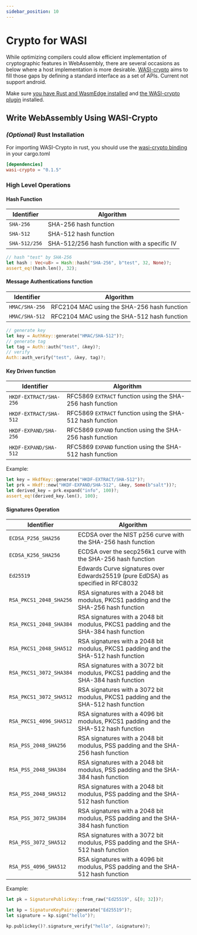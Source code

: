 ```yaml
---
sidebar_position: 10
---
```


# Crypto for WASI

While optimizing compilers could allow efficient implementation of cryptographic features in WebAssembly, there are several occasions as below where a host implementation is more desirable. [WASI-crypto](https://github.com/WebAssembly/wasi-crypto/blob/main/docs/HighLevelGoals.md) aims to fill those gaps by defining a standard interface as a set of APIs. Current not support android.

Make sure [you have Rust and WasmEdge installed](setup.md) and [the WASI-crypto plugin](../../start/install.md#wasi-crypto-plug-in) installed.

## Write WebAssembly Using WASI-Crypto

### _(Optional)_ Rust Installation

For importing WASI-Crypto in rust, you should use the [wasi-crypto binding](https://github.com/WebAssembly/wasi-crypto/tree/main/implementations/bindings/rust) in your cargo.toml

```toml
[dependencies]
wasi-crypto = "0.1.5"
```

### High Level Operations

#### Hash Function

| Identifier    | Algorithm                                    |
| ------------- | -------------------------------------------- |
| `SHA-256`     | SHA-256 hash function                        |
| `SHA-512`     | SHA-512 hash function                        |
| `SHA-512/256` | SHA-512/256 hash function with a specific IV |

```rust
// hash "test" by SHA-256
let hash : Vec<u8> = Hash::hash("SHA-256", b"test", 32, None)?;
assert_eq!(hash.len(), 32);
```

#### Message Authentications function

| Identifier     | Algorithm                                   |
| -------------- | ------------------------------------------- |
| `HMAC/SHA-256` | RFC2104 MAC using the SHA-256 hash function |
| `HMAC/SHA-512` | RFC2104 MAC using the SHA-512 hash function |

```rust
// generate key
let key = AuthKey::generate("HMAC/SHA-512")?;
// generate tag
let tag = Auth::auth("test", &key)?;
// verify
Auth::auth_verify("test", &key, tag)?;
```

#### Key Driven function

| Identifier | Algorithm |
| --- | --- |
| `HKDF-EXTRACT/SHA-256` | RFC5869 `EXTRACT` function using the SHA-256 hash function |
| `HKDF-EXTRACT/SHA-512` | RFC5869 `EXTRACT` function using the SHA-512 hash function |
| `HKDF-EXPAND/SHA-256` | RFC5869 `EXPAND` function using the SHA-256 hash function |
| `HKDF-EXPAND/SHA-512` | RFC5869 `EXPAND` function using the SHA-512 hash function |

Example:

```rust
let key = HkdfKey::generate("HKDF-EXTRACT/SHA-512")?;
let prk = Hkdf::new("HKDF-EXPAND/SHA-512", &key, Some(b"salt"))?;
let derived_key = prk.expand("info", 100)?;
assert_eq!(derived_key.len(), 100);
```

#### Signatures Operation

| Identifier | Algorithm |
| --- | --- |
| `ECDSA_P256_SHA256` | ECDSA over the NIST p256 curve with the SHA-256 hash function |
| `ECDSA_K256_SHA256` | ECDSA over the secp256k1 curve with the SHA-256 hash function |
| `Ed25519` | Edwards Curve signatures over Edwards25519 (pure EdDSA) as specified in RFC8032 |
| `RSA_PKCS1_2048_SHA256` | RSA signatures with a 2048 bit modulus, PKCS1 padding and the SHA-256 hash function |
| `RSA_PKCS1_2048_SHA384` | RSA signatures with a 2048 bit modulus, PKCS1 padding and the SHA-384 hash function |
| `RSA_PKCS1_2048_SHA512` | RSA signatures with a 2048 bit modulus, PKCS1 padding and the SHA-512 hash function |
| `RSA_PKCS1_3072_SHA384` | RSA signatures with a 3072 bit modulus, PKCS1 padding and the SHA-384 hash function |
| `RSA_PKCS1_3072_SHA512` | RSA signatures with a 3072 bit modulus, PKCS1 padding and the SHA-512 hash function |
| `RSA_PKCS1_4096_SHA512` | RSA signatures with a 4096 bit modulus, PKCS1 padding and the SHA-512 hash function |
| `RSA_PSS_2048_SHA256` | RSA signatures with a 2048 bit modulus, PSS padding and the SHA-256 hash function |
| `RSA_PSS_2048_SHA384` | RSA signatures with a 2048 bit modulus, PSS padding and the SHA-384 hash function |
| `RSA_PSS_2048_SHA512` | RSA signatures with a 2048 bit modulus, PSS padding and the SHA-512 hash function |
| `RSA_PSS_3072_SHA384` | RSA signatures with a 2048 bit modulus, PSS padding and the SHA-384 hash function |
| `RSA_PSS_3072_SHA512` | RSA signatures with a 3072 bit modulus, PSS padding and the SHA-512 hash function |
| `RSA_PSS_4096_SHA512` | RSA signatures with a 4096 bit modulus, PSS padding and the SHA-512 hash function |

Example:

```rust
let pk = SignaturePublicKey::from_raw("Ed25519", &[0; 32])?;

let kp = SignatureKeyPair::generate("Ed25519")?;
let signature = kp.sign("hello")?;

kp.publickey()?.signature_verify("hello", &signature)?;
```
